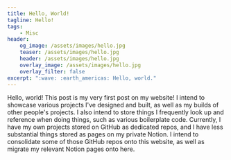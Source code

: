 ```yaml
---
title: Hello, World!
tagline: Hello!
tags:
    - Misc
header:
    og_image: /assets/images/hello.jpg
    teaser: /assets/images/hello.jpg
    header: /assets/images/hello.jpg
    overlay_image: /assets/images/hello.jpg
    overlay_filter: false
excerpt: ":wave: :earth_americas: Hello, world."
---
```


Hello, world! This post is my very first post on my website! I intend to showcase various projects I've designed and built, as well as my builds of other people's projects. I also intend to store things I frequently look up and reference when doing things, such as various boilerplate code. Currently, I have my own projects stored on GitHub as dedicated repos, and I have less substantial things stored as pages on my private Notion. I intend to consolidate some of those GitHub repos onto this website, as well as migrate my relevant Notion pages onto here. 